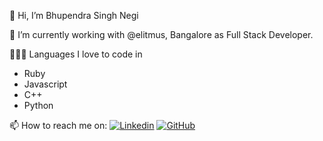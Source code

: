 👋 Hi, I’m Bhupendra Singh Negi

🔭 I’m currently working with @elitmus, Bangalore as Full Stack Developer.


👨🏾‍💻 Languages I love to code in
  * Ruby
  * Javascript
  * C++
  * Python
  

<p> 📫 How to reach me  on:
  <a href="https://www.linkedin.com/in/bhupendra-negi-667171167/" rel="nofollow">
    <img src="https://camo.githubusercontent.com/cc1003a73c03e4a2133762bdec4d062b9bdd7063dae68d4022bcea38432ab6c0/68747470733a2f2f696d672e736869656c64732e696f2f62616467652f2d4c696e6b6564496e2d3030373362313f7374796c653d736f6369616c266c6f676f3d4c696e6b6564696e266c696e6b3d68747470733a2f2f7777772e6c696e6b6564696e2e636f6d2f696e2f7368756268616d393431312f" alt="Linkedin" data-canonical-src="https://img.shields.io/badge/-LinkedIn-0073b1?style=social&amp;logo=Linkedin&amp;link=https://www.linkedin.com/in/bhupendra-negi-667171167" style="max-width:100%;"></a>
  <a href="https://github.com/BhupendraNegi">
    <img src="https://camo.githubusercontent.com/97a9fc7f5452220d3f67d5ab6acc107fbfcd857f5298bda3591bb6d2710b7b5b/68747470733a2f2f696d672e736869656c64732e696f2f6769746875622f666f6c6c6f776572732f7368756268616d393431313f6c6162656c3d666f6c6c6f77267374796c653d736f6369616c" alt="GitHub" data-canonical-src="https://img.shields.io/github/followers/BhupendraNegi?label=follow&amp;style=social" style="max-width:100%;">
  </a>
</p>
<!---
BhupendraNegi/BhupendraNegi is a ✨ special ✨ repository because its `README.md` (this file) appears on your GitHub profile.
You can click the Preview link to take a look at your changes.
--->
